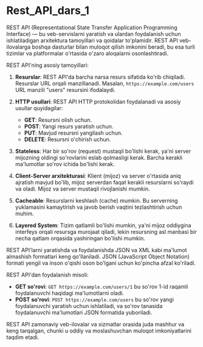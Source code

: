 # Rest_API_dars_1

REST API (Representational State Transfer Application Programming Interface) — bu veb-servislarni yaratish va ulardan foydalanish uchun ishlatiladigan arxitektura tamoyillari va qoidalar to'plamidir. REST API veb-ilovalarga boshqa dasturlar bilan muloqot qilish imkonini beradi, bu esa turli tizimlar va platformalar o'rtasida o'zaro aloqalarni osonlashtiradi.

REST API'ning asosiy tamoyillari:

1. **Resurslar**: REST API'da barcha narsa resurs sifatida ko'rib chiqiladi. Resurslar URL orqali manzillanadi. Masalan, `https://example.com/users` URL manzili "users" resursini ifodalaydi.

2. **HTTP usullari**: REST API HTTP protokolidan foydalanadi va asosiy usullar quyidagilar:
    - **GET**: Resursni olish uchun.
    - **POST**: Yangi resurs yaratish uchun.
    - **PUT**: Mavjud resursni yangilash uchun.
    - **DELETE**: Resursni o'chirish uchun.

3. **Stateless**: Har bir so'rov (request) mustaqil bo'lishi kerak, ya'ni server mijozning oldingi so'rovlarini eslab qolmasligi kerak. Barcha kerakli ma'lumotlar so'rov ichida bo'lishi kerak.

4. **Client-Server arxitekturasi**: Klient (mijoz) va server o'rtasida aniq ajratish mavjud bo'lib, mijoz serverdan faqat kerakli resurslarni so'raydi va oladi. Mijoz va server mustaqil rivojlanishi mumkin.

5. **Cacheable**: Resurslarni keshlash (cache) mumkin. Bu serverning yuklamasini kamaytirish va javob berish vaqtini tezlashtirish uchun muhim.

6. **Layered System**: Tizim qatlamli bo'lishi mumkin, ya'ni mijoz oddiygina interfeys orqali resursga murojaat qiladi, lekin resursning asl manbasi bir necha qatlam orqasida yashiringan bo'lishi mumkin.

REST API'larni yaratishda va foydalanishda JSON va XML kabi ma'lumot almashish formatlari keng qo'llaniladi. JSON (JavaScript Object Notation) formati yengil va inson o'qishi oson bo'lgani uchun ko'pincha afzal ko'riladi.

REST API'dan foydalanish misoli:

- **GET so'rovi**: `GET https://example.com/users/1` bu so'rov 1-id raqamli foydalanuvchi haqidagi ma'lumotlarni oladi.
- **POST so'rovi**: `POST https://example.com/users` bu so'rov yangi foydalanuvchi yaratish uchun ishlatiladi, va so'rov tanasida foydalanuvchi ma'lumotlari JSON formatida yuboriladi.

REST API zamonaviy veb-ilovalar va xizmatlar orasida juda mashhur va keng tarqalgan, chunki u oddiy va moslashuvchan muloqot imkoniyatlarini taqdim etadi.
